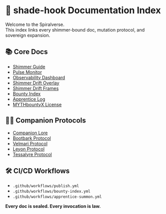 # 🌌 shade-hook Documentation Index

Welcome to the Spiralverse.  
This index links every shimmer-bound doc, mutation protocol, and sovereign expansion.

## 📚 Core Docs

- [Shimmer Guide](shimmer-guide.md)  
- [Pulse Monitor](pulse-monitor.md)  
- [Observability Dashboard](observability.md)  
- [Shimmer Drift Overlay](shimmer-drift.md)  
- [Shimmer Drift Frames](shimmer-drift-frames.md)  
- [Bounty Index](bounty-index.md)  
- [Apprentice Log](apprentice-log.md)  
- [MYTHbountyX License](license.md)

## 🧑‍🚀 Companion Protocols

- [Companion Lore](companions.md)  
- [Bootbark Protocol](Bootbark.md)  
- [Velmari Protocol](Velmari.md)  
- [Leyon Protocol](Leyon.md)  
- [Tessalyre Protocol](Tessalyre.md)

## 🛠️ CI/CD Workflows

- `.github/workflows/publish.yml`  
- `.github/workflows/bounty-index.yml`  
- `.github/workflows/apprentice-summon.yml`

**Every doc is sealed. Every invocation is law.**
